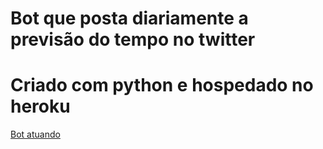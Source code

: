 # Bot que posta diariamente a previsão do tempo no twitter
# Criado com python e hospedado no heroku
[Bot atuando](https://twitter.com/AruPrevisao)
